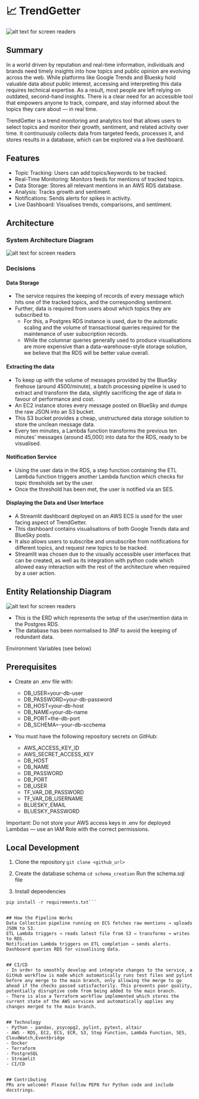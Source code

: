 # 📈 TrendGetter

 ![alt text for screen readers](./trendgettertransparent.png "Architecture Diagram")

## Summary
In a world driven by reputation and real-time information, individuals and brands need timely insights into how topics and public opinion are evolving across the web. While platforms like Google Trends and Bluesky hold valuable data about public interest, accessing and interpreting this data requires technical expertise. As a result, most people are left relying on outdated, second-hand insights. There is a clear need for an accessible tool that empowers anyone to track, compare, and stay informed about the topics they care about — in real time.

TrendGetter is a trend monitoring and analytics tool that allows users to select topics and monitor their growth, sentiment, and related activity over time. It continuously collects data from targeted feeds, processes it, and stores results in a database, which can be explored via a live dashboard.

## Features
- Topic Tracking: Users can add topics/keywords to be tracked.
- Real-Time Monitoring: Monitors feeds for mentions of tracked topics.
- Data Storage: Stores all relevant mentions in an AWS RDS database.
- Analysis: Tracks growth and sentiment.
- Notifications: Sends alerts for spikes in activity.
- Live Dashboard: Visualises trends, comparisons, and sentiment.


## Architecture
 ### System Architecture Diagram
 ![alt text for screen readers](./architecture.png "Architecture Diagram")

 ### Decisions
 #### Data Storage
 - The service requires the keeping of records of every message which hits one of the tracked topics, and the corresponding sentiment. 
 - Further, data is required from users about which topics they are subscribed to.
    - For this, a Postgres RDS instance is used, due to the automatic scaling and the volume of transactional queries required for the maintenance of user subscription records.
    - While the columnar queries generally used to produce visualisations are more expensive than a data-warehouse-style storage solution, we believe that the RDS will be better value overall.

 #### Extracting the data
 - To keep up with the volume of messages provided by the BlueSky firehose (around 4500/minute), a batch processing pipeline is used to extract and transform the data, slightly sacrificing the age of data in favour of performance and cost.
 - An EC2 instance stores every message posted on BlueSky and dumps the raw JSON into an S3 bucket.
 - This S3 bucket provides a cheap, unstructured data storage solution to store the unclean message data.
 - Every ten minutes, a Lambda function transforms the previous ten minutes' messages (around 45,000) into data for the RDS, ready to be visualised.

 #### Notification Service
 - Using the user data in the RDS, a step function containing the ETL Lambda function triggers another Lambda function which checks for topic thresholds set by the user. 
 - Once the threshold has been met, the user is notified via an SES.

 #### Displaying the Data and User Interface
 - A Streamlit dashboard deployed on an AWS ECS is used for the user facing aspect of TrendGetter.
 - This dashboard contains visualisations of both Google Trends data and BlueSky posts.
 - It also allows users to subscribe and unsubscribe from notifications for different topics, and request new topics to be tracked.
 - Streamlit was chosen due to the visually accessible user interfaces that can be created, as well as its integration with python code which allowed easy interaction with the rest of the architecture when required by a user action.

 ## Entity Relationship Diagram
 ![alt text for screen readers](./tg_erd.png "Architecture Diagram")
 - This is the ERD which represents the setup of the user/mention data in the Postgres RDS.
 - The database has been normalised to 3NF to avoid the keeping of redundant data.


Environment Variables (see below)
## Prerequisites
- Create an .env file with:
    - DB_USER=your-db-user
    - DB_PASSWORD=your-db-password
    - DB_HOST=your-db-host
    - DB_NAME=your-db-name
    - DB_PORT=the-db-port
    - DB_SCHEMA=-your-db-scchema

- You must have the following repository secrets on GitHub:
    - AWS_ACCESS_KEY_ID
    - AWS_SECRET_ACCESS_KEY
    - DB_HOST
    - DB_NAME
    - DB_PASSWORD
    - DB_PORT
    - DB_USER
    - TF_VAR_DB_PASSWORD
    - TF_VAR_DB_USERNAME
    - BLUESKY_EMAIL
    - BLUESKY_PASSWORD

Important:
Do not store your AWS access keys in .env for deployed Lambdas — use an IAM Role with the correct permissions.


## Local Development
1. Clone the repository
```git clone <github_url>```

2. Create the database schema
```cd schema_creation```
Run the schema.sql file

3. Install dependencies
```cd trend-getter
pip install -r requirements.txt```


## How the Pipeline Works
Data Collection pipeline running on ECS fetches raw mentions → uploads JSON to S3.
ETL Lambda triggers → reads latest file from S3 → transforms → writes to RDS.
Notification Lambda triggers on ETL completion → sends alerts.
Dashboard queries RDS for visualising data.


## CI/CD
- In order to smoothly develop and integrate changes to the service, a GitHub workflow is made which automatically runs test files and pylint before any merge to the main branch, only allowing the merge to go ahead if the checks passed satisfactorily. This prevents poor quality, potentially disruptive code from being added to the main branch.
- There is also a Terraform workflow implemented which stores the current state of the AWS services and automatically applies any changes merged to the main branch.


## Technology
- Python - pandas, psycopg2, pylint, pytest, altair
- AWS - RDS, EC2, ECS, ECR, S3, Step Function, Lambda Function, SES, CloudWatch,Eventbridge
- Docker
- Terraform
- PostgreSQL
- Streamlit
- CI/CD


## Contributing
PRs are welcome! Please follow PEP8 for Python code and include docstrings.
